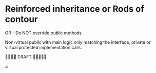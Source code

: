 # Reinforced inheritance or Rods of contour

OR - Do NOT override public methods

Non-virtual public with main logic only matching the interface, private or virtual protected implementation calls. 

🚧🚧🚧🚧 DRAFT 🚧🚧🚧🚧🚧    

🔚

